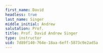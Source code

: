 ```yaml
---
first_name: David
headless: true
last_name: Singer
middle_initial: Andrew
salutation: Prof.
title: Prof. David Andrew Singer
type: instructor
uid: 7d89f140-764e-18aa-6eff-5873c0e2ad5a
---
```

